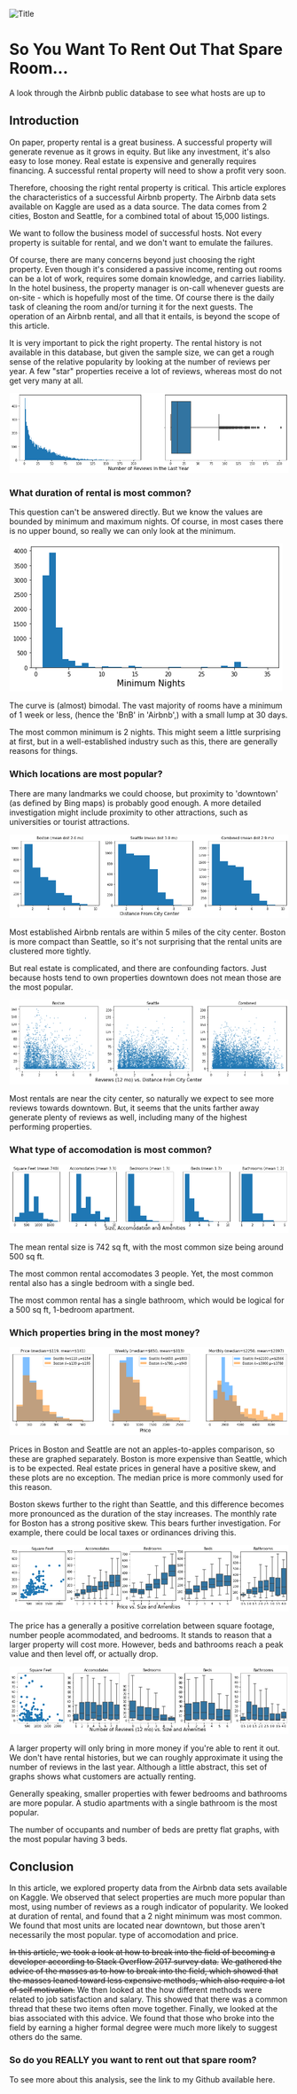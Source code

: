 ![Title][title]

# So You Want To Rent Out That Spare Room...
A look through the Airbnb public database to see what hosts are up to

## Introduction

On paper, property rental is a great business.  A successful property will generate revenue as it grows in equity.  But like any investment, it's also easy to lose money.  Real estate is expensive and generally requires financing.  A successful rental property will need to show a profit very soon.  

Therefore, choosing the right rental property is critical.  This article explores the characteristics of a successful Airbnb property.  The Airbnb data sets available on Kaggle are used as a data source.  The data comes from 2 cities, Boston and Seattle, for a combined total of about 15,000 listings.

We want to follow the business model of successful hosts.  Not every property is suitable for rental, and we don't want to emulate the failures.

Of course, there are many concerns beyond just choosing the right property.  Even though it's considered a passive income, renting out rooms can be a lot of work, requires some domain knowledge, and carries liability.  In the hotel business, the property manager is on-call whenever guests are on-site - which is hopefully most of the time.  Of course there is the daily task of cleaning the room and/or turning it for the next guests.  The operation of an Airbnb rental, and all that it entails, is beyond the scope of this article.

It is very important to pick the right property.  The rental history is not available in this database, but given the sample size, we can get a rough sense of the relative popularity by looking at the number of reviews per year.  A few "star" properties receive a lot of reviews, whereas most do not get very many at all.

![Reviews_Last_Year]

### What duration of rental is most common?

This question can't be answered directly. But we know the values are bounded by minimum and maximum nights. Of course, in most cases there is no upper bound, so really we can only look at the minimum.

![Minimum_Nights]

The curve is (almost) bimodal. The vast majority of rooms have a minimum of 1 week or less, (hence the 'BnB' in 'Airbnb',) with a small lump at 30 days.

The most common minimum is 2 nights. This might seem a little surprising at first, but in a well-established industry such as this, there are generally reasons for things.

### Which locations are most popular?

There are many landmarks we could choose, but proximity to 'downtown' (as defined by Bing maps) is probably good enough. A more detailed investigation might include proximity to other attractions, such as universities or tourist attractions.

![Distance_From_City_Center]

Most established Airbnb rentals are within 5 miles of the city center. Boston is more compact than Seattle, so it's not surprising that the rental units are clustered more tightly.

But real estate is complicated, and there are confounding factors.  Just because hosts tend to own properties downtown does not mean those are the most popular.

![Reviews_vs_Distance_From_City_Center]

Most rentals are near the city center, so naturally we expect to see more reviews towards downtown. But, it seems that the units farther away generate plenty of reviews as well, including many of the highest performing properties.

### What type of accomodation is most common?

![Size_Accomodation_Amenities]

The mean rental size is 742 sq ft, with the most common size being around 500 sq ft.

The most common rental accomodates 3 people. Yet, the most common rental also has a single bedroom with a single bed.

The most common rental has a single bathroom, which would be logical for a 500 sq ft, 1-bedroom apartment.



### Which properties bring in the most money?

![Price]

Prices in Boston and Seattle are not an apples-to-apples comparison, so these are graphed separately. Boston is more expensive than Seattle, which is to be expected. Real estate prices in general have a positive skew, and these plots are no exception. The median price is more commonly used for this reason.

Boston skews further to the right than Seattle, and this difference becomes more pronounced as the duration of the stay increases. The monthly rate for Boston has a strong positive skew. This bears further investigation. For example, there could be local taxes or ordinances driving this.

![Price_vs_Size_Amenities]

The price has a generally a positive correlation between square footage, number people acommodated, and bedrooms.  It stands to reason that a larger property will cost more.  However, beds and bathrooms reach a peak value and then level off, or actually drop.

![Reviews_vs_Size_Amenities]

A larger property will only bring in more money if you're able to rent it out. We don't have rental histories, but we can roughly approximate it using the number of reviews in the last year. Although a little abstract, this set of graphs shows what customers are actually renting.

Generally speaking, smaller properties with fewer bedrooms and bathrooms are more popular. A studio apartments with a single bathroom is the most popular.

The number of occupants and number of beds are pretty flat graphs, with the most popular having 3 beds.

## Conclusion

In this article, we explored property data from the Airbnb data sets available on Kaggle.  We observed that select properties are much more popular than most, using number of reviews as a rough indicator of popularity.  We looked at duration of rental, and found that a 2 night minimum was most common.  We found that most units are located near downtown, but those aren't necessarily the most popular.  type of accomodation and price.

~~In this article, we took a look at how to break into the field of becoming a developer according to Stack Overflow 2017 survey data.~~
~~We gathered the advice of the masses as to how to break into the field, which showed that the masses leaned toward less expensive methods, which also require a lot of self motivation.~~
We then looked at the how different methods were related to job satisfaction and salary. This showed that there was a common thread that these two items often move together.
Finally, we looked at the bias associated with this advice. We found that those who broke into the field by earning a higher formal degree were much more likely to suggest others do the same.


### So do you REALLY you want to rent out that spare room?

To see more about this analysis, see the link to my Github available here.


[title]: https://www.aceshowbiz.com/images/still/project-x-image10.jpg
[Reviews_Last_Year]: Reviews_Last_Year.png
[Minimum_Nights]: Minimum_Nights.png
[Distance_From_City_Center]: Distance_From_City_Center.png
[Reviews_vs_Distance_From_City_Center]: Reviews_vs_Distance_From_City_Center.png
[Size_Accomodation_Amenities]: Size_Accomodation_Amenities.png
[Price]: Price.png
[Price_vs_Size_Amenities]: Price_vs_Size_Amenities.png
[Reviews_vs_Size_Amenities]: Reviews_vs_Size_Amenities.png